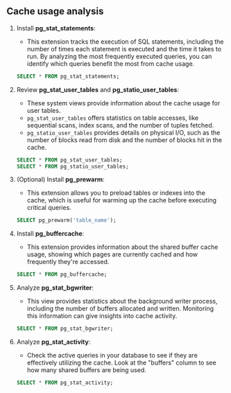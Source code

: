 ## Cache usage analysis 

1. Install **pg_stat_statements**:
   - This extension tracks the execution of SQL statements, including the number of times each statement is executed and the time it takes to run. By analyzing the most frequently executed queries, you can identify which queries benefit the most from cache usage.

   ```sql
   SELECT * FROM pg_stat_statements;
   ```

2. Review **pg_stat_user_tables** and **pg_statio_user_tables**:
   - These system views provide information about the cache usage for user tables.
   - `pg_stat_user_tables` offers statistics on table accesses, like sequential scans, index scans, and the number of tuples fetched.
   - `pg_statio_user_tables` provides details on physical I/O, such as the number of blocks read from disk and the number of blocks hit in the cache.

   ```sql
   SELECT * FROM pg_stat_user_tables;
   SELECT * FROM pg_statio_user_tables;
   ```

3. (Optional) Install **pg_prewarm**:
   - This extension allows you to preload tables or indexes into the cache, which is useful for warming up the cache before executing critical queries.

   ```sql
   SELECT pg_prewarm('table_name');
   ```

4. Install **pg_buffercache**:
   - This extension provides information about the shared buffer cache usage, showing which pages are currently cached and how frequently they're accessed.

   ```sql
   SELECT * FROM pg_buffercache;
   ```

6. Analyze **pg_stat_bgwriter**:
   - This view provides statistics about the background writer process, including the number of buffers allocated and written. Monitoring this information can give insights into cache activity.

   ```sql
   SELECT * FROM pg_stat_bgwriter;
   ```

7. Analyze **pg_stat_activity**:
   - Check the active queries in your database to see if they are effectively utilizing the cache. Look at the "buffers" column to see how many shared buffers are being used.

   ```sql
   SELECT * FROM pg_stat_activity;
   ```
